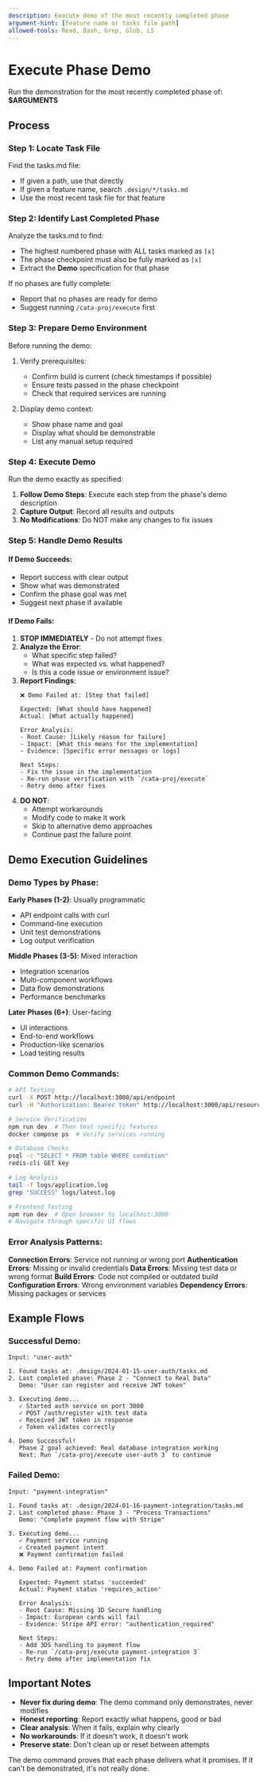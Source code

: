 ```yaml
---
description: Execute demo of the most recently completed phase
argument-hint: [feature name or tasks file path]
allowed-tools: Read, Bash, Grep, Glob, LS
---
```


# Execute Phase Demo

Run the demonstration for the most recently completed phase of: **$ARGUMENTS**

## Process

### Step 1: Locate Task File

Find the tasks.md file:
- If given a path, use that directly
- If given a feature name, search `.design/*/tasks.md`
- Use the most recent task file for that feature

### Step 2: Identify Last Completed Phase

Analyze the tasks.md to find:
- The highest numbered phase with ALL tasks marked as `[x]`
- The phase checkpoint must also be fully marked as `[x]`
- Extract the **Demo** specification for that phase

If no phases are fully complete:
- Report that no phases are ready for demo
- Suggest running `/cata-proj/execute` first

### Step 3: Prepare Demo Environment

Before running the demo:
1. Verify prerequisites:
   - Confirm build is current (check timestamps if possible)
   - Ensure tests passed in the phase checkpoint
   - Check that required services are running

2. Display demo context:
   - Show phase name and goal
   - Display what should be demonstrable
   - List any manual setup required

### Step 4: Execute Demo

Run the demo exactly as specified:
1. **Follow Demo Steps**: Execute each step from the phase's demo description
2. **Capture Output**: Record all results and outputs
3. **No Modifications**: Do NOT make any changes to fix issues

### Step 5: Handle Demo Results

#### If Demo Succeeds:
- Report success with clear output
- Show what was demonstrated
- Confirm the phase goal was met
- Suggest next phase if available

#### If Demo Fails:
1. **STOP IMMEDIATELY** - Do not attempt fixes
2. **Analyze the Error**:
   - What specific step failed?
   - What was expected vs. what happened?
   - Is this a code issue or environment issue?
3. **Report Findings**:
   ```
   ❌ Demo Failed at: [Step that failed]
   
   Expected: [What should have happened]
   Actual: [What actually happened]
   
   Error Analysis:
   - Root Cause: [Likely reason for failure]
   - Impact: [What this means for the implementation]
   - Evidence: [Specific error messages or logs]
   
   Next Steps:
   - Fix the issue in the implementation
   - Re-run phase verification with `/cata-proj/execute`
   - Retry demo after fixes
   ```
4. **DO NOT**:
   - Attempt workarounds
   - Modify code to make it work
   - Skip to alternative demo approaches
   - Continue past the failure point

## Demo Execution Guidelines

### Demo Types by Phase:

**Early Phases (1-2)**: Usually programmatic
- API endpoint calls with curl
- Command-line execution
- Unit test demonstrations
- Log output verification

**Middle Phases (3-5)**: Mixed interaction
- Integration scenarios
- Multi-component workflows
- Data flow demonstrations
- Performance benchmarks

**Later Phases (6+)**: User-facing
- UI interactions
- End-to-end workflows
- Production-like scenarios
- Load testing results

### Common Demo Commands:

```bash
# API Testing
curl -X POST http://localhost:3000/api/endpoint
curl -H "Authorization: Bearer token" http://localhost:3000/api/resource

# Service Verification
npm run dev  # Then test specific features
docker compose ps  # Verify services running

# Database Checks
psql -c "SELECT * FROM table WHERE condition"
redis-cli GET key

# Log Analysis
tail -f logs/application.log
grep "SUCCESS" logs/latest.log

# Frontend Testing
npm run dev  # Open browser to localhost:3000
# Navigate through specific UI flows
```

### Error Analysis Patterns:

**Connection Errors**: Service not running or wrong port
**Authentication Errors**: Missing or invalid credentials
**Data Errors**: Missing test data or wrong format
**Build Errors**: Code not compiled or outdated build
**Configuration Errors**: Wrong environment variables
**Dependency Errors**: Missing packages or services

## Example Flows

### Successful Demo:
```
Input: "user-auth"

1. Found tasks at: .design/2024-01-15-user-auth/tasks.md
2. Last completed phase: Phase 2 - "Connect to Real Data"
   Demo: "User can register and receive JWT token"

3. Executing demo...
   ✓ Started auth service on port 3000
   ✓ POST /auth/register with test data
   ✓ Received JWT token in response
   ✓ Token validates correctly

4. Demo Successful!
   Phase 2 goal achieved: Real database integration working
   Next: Run `/cata-proj/execute user-auth 3` to continue
```

### Failed Demo:
```
Input: "payment-integration"

1. Found tasks at: .design/2024-01-16-payment-integration/tasks.md
2. Last completed phase: Phase 3 - "Process Transactions"
   Demo: "Complete payment flow with Stripe"

3. Executing demo...
   ✓ Payment service running
   ✓ Created payment intent
   ❌ Payment confirmation failed

4. Demo Failed at: Payment confirmation
   
   Expected: Payment status 'succeeded'
   Actual: Payment status 'requires_action'
   
   Error Analysis:
   - Root Cause: Missing 3D Secure handling
   - Impact: European cards will fail
   - Evidence: Stripe API error: "authentication_required"
   
   Next Steps:
   - Add 3DS handling to payment flow
   - Re-run `/cata-proj/execute payment-integration 3`
   - Retry demo after implementation fix
```

## Important Notes

- **Never fix during demo**: The demo command only demonstrates, never modifies
- **Honest reporting**: Report exactly what happens, good or bad
- **Clear analysis**: When it fails, explain why clearly
- **No workarounds**: If it doesn't work, it doesn't work
- **Preserve state**: Don't clean up or reset between attempts

The demo command proves that each phase delivers what it promises. If it can't be demonstrated, it's not really done.